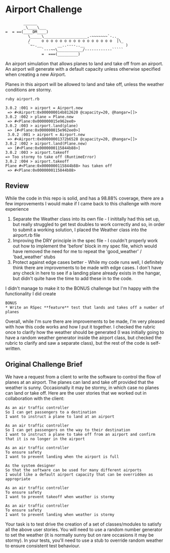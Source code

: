 Airport Challenge
=================

```
        ______
        _\____\___
=  = ==(____DM____)
          \_____\___________________,-~~~~~~~`-.._
          /     o o o o o o o o o o o o o o o o  |\_
          `~-.__       __..----..__                  )
                `---~~\___________/------------`````
                =  ===(_________)

```
An airport simulation that allows planes to land and take off from an airport. An airport will generate with a default capacity unless otherwise specified when creating a new Airport.

Planes in this airport will be allowed to land and take off, unless the weather conditions are stormy.

```
ruby airport.rb
```
```
3.0.2 :001 > airport = Airport.new
 => #<Airport:0x000000014b812620 @capacity=20, @hangar=[]> 
3.0.2 :002 > plane = Plane.new
 => #<Plane:0x000000015e962ee0> 
3.0.2 :003 > airport.land(plane)
 => [#<Plane:0x000000015e962ee0>]
 3.0.2 :001 > airport = Airport.new
 => #<Airport:0x00000001372b6528 @capacity=20, @hangar=[]> 
3.0.2 :002 > airport.land(Plane.new)
 => [#<Plane:0x0000000115844b88>] 
3.0.2 :003 > airport.takeoff
=> Too stormy to take off (RuntimeError)
3.0.2 :004 > airport.takeoff
Plane #<Plane:0x0000000115844b88> has taken off
 => #<Plane:0x0000000115844b88> 
```

Review
-----

While the code in this repo is solid, and has a 98.88% coverage, there are a few improvements I would make if I came back to this challenge with more experience

1. Separate the Weather class into its own file
        - I inititally had this set up, but really struggled to get test doubles to work correctly and so, in order to submit a working solution, I placed the Weather class into the airport.rb file
2. Improving the DRY principle in the spec file
        - I couldn't properly work out how to implement the 'before' block in my spec file, which would have removed the need for me to repeat the 'good_weather' / 'bad_weather' stubs
3. Protect against edge cases better
        - While my code runs well, I definitely think there are improvements to be made with edge cases. I don't have any check in here to see if a landing plane already exists in the hangar, but didn't quite have the time to add these in to the code.

I didn't manage to make it to the BONUS challenge but I'm happy with the functionality I did create
```
BONUS
* Write an RSpec **feature** test that lands and takes off a number of planes
```

Overall, while I'm sure there are improvements to be made, I'm very pleased with how this code works and how I put it together. I checked the rubric once to clarify how the weather should be generated (I was initially going to have a random weather generator inside the airport class, but checked the rubric to clarify and saw a separate class), but the rest of the code is self-written.

Original Challenge Brief
-----

We have a request from a client to write the software to control the flow of planes at an airport. The planes can land and take off provided that the weather is sunny. Occasionally it may be stormy, in which case no planes can land or take off.  Here are the user stories that we worked out in collaboration with the client:

```
As an air traffic controller 
So I can get passengers to a destination 
I want to instruct a plane to land at an airport

As an air traffic controller 
So I can get passengers on the way to their destination 
I want to instruct a plane to take off from an airport and confirm that it is no longer in the airport

As an air traffic controller 
To ensure safety 
I want to prevent landing when the airport is full 

As the system designer
So that the software can be used for many different airports
I would like a default airport capacity that can be overridden as appropriate

As an air traffic controller 
To ensure safety 
I want to prevent takeoff when weather is stormy 

As an air traffic controller 
To ensure safety 
I want to prevent landing when weather is stormy 
```

Your task is to test drive the creation of a set of classes/modules to satisfy all the above user stories. You will need to use a random number generator to set the weather (it is normally sunny but on rare occasions it may be stormy). In your tests, you'll need to use a stub to override random weather to ensure consistent test behaviour.
